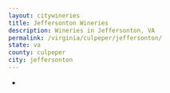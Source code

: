 ```yaml
---
layout: citywineries
title: Jeffersonton Wineries
description: Wineries in Jeffersonton, VA
permalink: /virginia/culpeper/jeffersonton/
state: va
county: culpeper
city: jeffersonton
---
```

-
